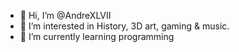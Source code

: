- 👋 Hi, I’m @AndreXLVII
- 👀 I’m interested in History, 3D art, gaming & music.
- 🌱 I’m currently learning programming

<!---
AndreXLVII/AndreXLVII is a ✨ special ✨ repository because its `README.md` (this file) appears on your GitHub profile.
You can click the Preview link to take a look at your changes.
--->
